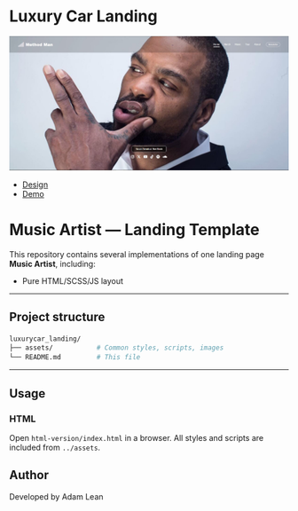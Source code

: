 # Luxury Car Landing

![Music Artist](./assets/img/screenshot.jpg)

- [Design](https://www.figma.com/design/1kUHvkyQHC5puqsIxhO97q/Music-Artist-Landing-Page---Website-Template--Community-?node-id=59-1121&t=ursXw2AzVsmTAjzB-1)
- [Demo](https://crashtheroutines.github.io/luxurycar_landing)

# Music Artist — Landing Template

This repository contains several implementations of one landing page **Music Artist**, including:

- Pure HTML/SCSS/JS layout

---

## Project structure

```bash
luxurycar_landing/
├── assets/           # Common styles, scripts, images
└── README.md         # This file
```

---

## Usage

### HTML

Open `html-version/index.html` in a browser. All styles and scripts are included from `../assets`.

## Author

Developed by Adam Lean
